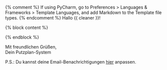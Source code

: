 {% comment %}
If using PyCharm, go to Preferences > Languages & Frameworks > Template Languages, 
and add Markdown to the Template file types. 
{% endcomment %}
Hallo {{ cleaner }}! 

{% block content %}
    
{% endblock %}

Mit freundlichen Grüßen,  
Dein Putzplan-System

P.S.: Du kannst deine Email-Benachrichtigungen <a href="{{ host }}{% url 'webinterface:cleaner-edit' cleaner.pk %}">hier</a> anpassen.
